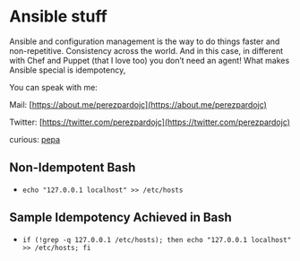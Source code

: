 # Ansible stuff

Ansible and configuration management is the way to do things faster and non-repetitive.
Consistency across the world. And in this case, in different with Chef and Puppet (that I love too) you don’t need an agent!
What makes Ansible special is idempotency, 


You can speak with me:

Mail: 		[https://about.me/perezpardojc](https://about.me/perezpardojc)

Twitter: 	[https://twitter.com/perezpardojc](https://twitter.com/perezpardojc)

curious:	[pepa](pi)


## Non-Idempotent Bash

* `echo "127.0.0.1 localhost" >> /etc/hosts`

## Sample Idempotency Achieved in Bash


* `if (!grep -q 127.0.0.1 /etc/hosts); then echo "127.0.0.1 localhost" >> /etc/hosts; fi`
